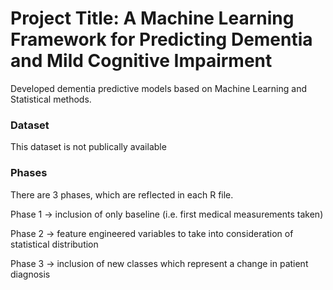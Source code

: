 # Project Title: A Machine Learning Framework for Predicting Dementia and Mild Cognitive Impairment
Developed dementia predictive models based on Machine Learning and Statistical methods. 

### Dataset
This dataset is not publically available

### Phases
There are 3 phases, which are reflected in each R file.

Phase 1 -> inclusion of only baseline (i.e. first medical measurements taken)

Phase 2 -> feature engineered variables to take into consideration of statistical distribution

Phase 3 -> inclusion of new classes which represent a change in patient diagnosis
